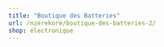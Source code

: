 ```yaml
---
title: "Boutique des Batteries"
url: /nzerekore/boutique-des-batteries-2/
shop: électronique
---
```

